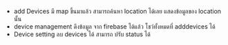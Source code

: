 - add Devices มี map ขึ้นมาแล้ว สามารถค้นหา location ได้เลย แสดงข้อมูลของ location นั้น
- device management ดึงข้อมูล จาก firebase ได้แล้ว โชว์ทั้งหมดที่ adddevices ได้
- Device setting ลบ devices ได้ สามารถ ปรับ status ได้ 
